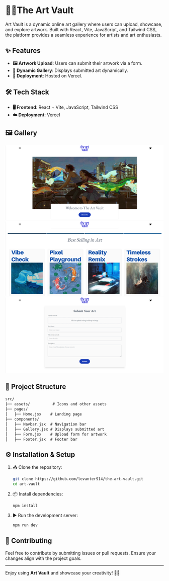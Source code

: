 # 🎨💙The Art Vault

Art Vault is a dynamic online art gallery where users can upload, showcase, and explore artwork. Built with React, Vite, JavaScript, and Tailwind CSS, the platform provides a seamless experience for artists and art enthusiasts.

## ✨ Features

- **🖼️ Artwork Upload**: Users can submit their artwork via a form.
- **📸 Dynamic Gallery**: Displays submitted art dynamically.
- **🚀 Deployment**: Hosted on Vercel.

## 🛠 Tech Stack

- **🖥 Frontend**: React + Vite, JavaScript, Tailwind CSS
- **☁️ Deployment**: Vercel

## 🖼️ Gallery
![home](img1.png)
![gallery](img3.png)
![form](img2.png)

## 📂 Project Structure

```
src/
├── assets/          # Icons and other assets
├── pages/
│   ├── Home.jsx    # Landing page
├── components/
│   ├── Navbar.jsx  # Navigation bar
│   ├── Gallery.jsx # Displays submitted art
│   ├── Form.jsx    # Upload form for artwork
│   ├── Footer.jsx  # Footer bar
```

## ⚙️ Installation & Setup

1. 📥 Clone the repository:
   ```bash
   git clone https://github.com/levanter914/the-art-vault.git
   cd art-vault
   ```
2. 📦 Install dependencies:
   ```bash
   npm install
   ```
3. ▶️ Run the development server:
   ```bash
   npm run dev
   ```


## 🤝 Contributing

Feel free to contribute by submitting issues or pull requests. Ensure your changes align with the project goals.

---

Enjoy using **Art Vault** and showcase your creativity! 🎨✨

